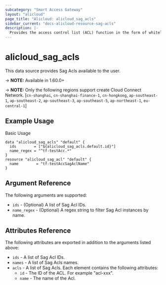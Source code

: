 ```yaml
---
subcategory: "Smart Access Gateway"
layout: "alicloud"
page_title: "Alicloud: alicloud_sag_acls"
sidebar_current: "docs-alicloud-resource-sag-acls"
description: |-
  Provides the access control list (ACL) function in the form of whitelists and blacklists for different SAG instances.
---
```


# alicloud\_sag\_acls

This data source provides Sag Acls available to the user.

-> **NOTE:** Available in 1.60.0+

-> **NOTE:** Only the following regions support create Cloud Connect Network. [`cn-shanghai`, `cn-shanghai-finance-1`, `cn-hongkong`, `ap-southeast-1`, `ap-southeast-2`, `ap-southeast-3`, `ap-southeast-5`, `ap-northeast-1`, `eu-central-1`]

## Example Usage

Basic Usage

```
data "alicloud_sag_acls" "default" {
  ids        = ["${alicloud_sag_acls.default.id}"]
  name_regex = "^tf-testAcc.*"
}
resource "alicloud_sag_acl" "default" {
  name        = "tf-testAccSagAclName"
}
```
## Argument Reference

The following arguments are supported:

* `ids` - (Optional) A list of Sag Acl IDs.
* `name_regex` - (Optional) A regex string to filter Sag Acl instances by name.

## Attributes Reference

The following attributes are exported in addition to the arguments listed above:

* `ids` - A list of Sag Acl IDs.
* `names` - A list of Sag Acls names. 
* `acls` - A list of Sag Acls. Each element contains the following attributes:
  * `id` - The ID of the ACL. For example "acl-xxx".
  * `name` - The name of the Acl.
